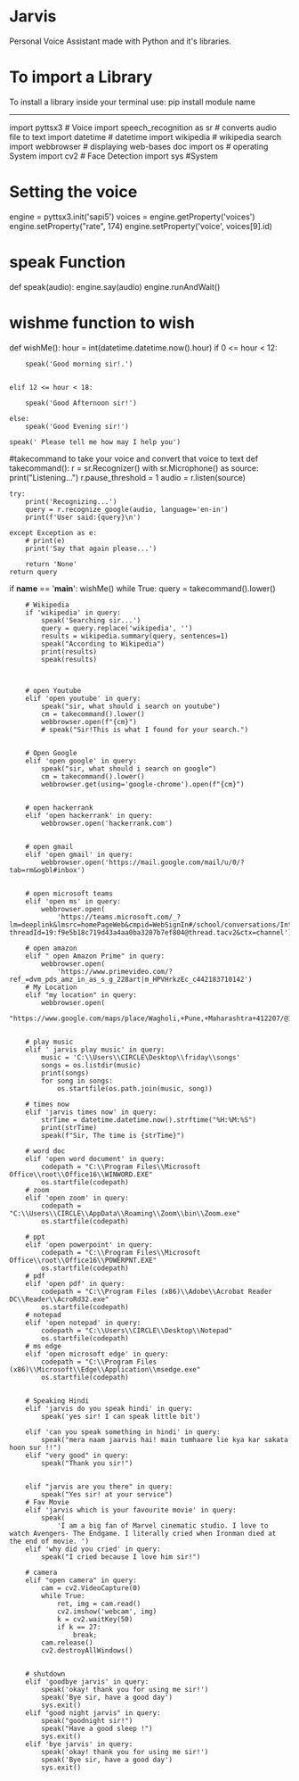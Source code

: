 # Jarvis
Personal Voice Assistant made with Python and it's libraries.
# To import a Library
  To install a library inside your terminal use:
  pip install module name

--------------------------------------------------------------------------------------------------------------------------------------

import pyttsx3  # Voice
import speech_recognition as sr  # converts audio file to text
import datetime  # datetime
import wikipedia  # wikipedia search
import webbrowser  # displaying web-bases doc
import os  # operating System
import cv2  # Face Detection
import sys #System

# Setting the voice
engine = pyttsx3.init('sapi5')
voices = engine.getProperty('voices')
engine.setProperty("rate", 174)
engine.setProperty('voice', voices[9].id)

# speak Function
def speak(audio):
    engine.say(audio)
    engine.runAndWait()

# wishme function to wish 
def wishMe():
    hour = int(datetime.datetime.now().hour)
    if 0 <= hour < 12:

        speak('Good morning sir!.')


    elif 12 <= hour < 18:

        speak('Good Afternoon sir!')

    else:
        speak('Good Evening sir!')

    speak(' Please tell me how may I help you')

#takecommand to take your voice and convert that voice to text
def takecommand():
    r = sr.Recognizer()
    with sr.Microphone() as source:
        print("Listening...")
        r.pause_threshold = 1
        audio = r.listen(source)

    try:
        print('Recognizing...')
        query = r.recognize_google(audio, language='en-in')
        print(f'User said:{query}\n')

    except Exception as e:
        # print(e)
        print('Say that again please...')

        return 'None'
    return query


if __name__ == '__main__':
    wishMe()
    while True:
        query = takecommand().lower()

        # Wikipedia
        if 'wikipedia' in query:
            speak('Searching sir...')
            query = query.replace('wikipedia', '')
            results = wikipedia.summary(query, sentences=1)
            speak("According to Wikipedia")
            print(results)
            speak(results)



        # open Youtube
        elif 'open youtube' in query:
            speak("sir, what should i search on youtube")
            cm = takecommand().lower()
            webbrowser.open(f"{cm}")
            # speak("Sir!This is what I found for your search.")


        # Open Google
        elif 'open google' in query:
            speak("sir, what should i search on google")
            cm = takecommand().lower()
            webbrowser.get(using='google-chrome').open(f"{cm}")


        # open hackerrank
        elif 'open hackerrank' in query:
            webbrowser.open('hackerrank.com')


        # open gmail
        elif 'open gmail' in query:
            webbrowser.open('https://mail.google.com/mail/u/0/?tab=rm&ogbl#inbox')


        # open microsoft teams
        elif 'open ms' in query:
            webbrowser.open(
                'https://teams.microsoft.com/_?lm=deeplink&lmsrc=homePageWeb&cmpid=WebSignIn#/school/conversations/Introduction%20to%20C%20Prgramming%20%20%20%20CSC113%20%20%20%20Chander?threadId=19:f9e5b18c719d43a4aa0ba3207b7ef804@thread.tacv2&ctx=channel')

        # open amazon
        elif " open Amazon Prime" in query:
            webbrowser.open(
                'https://www.primevideo.com/?ref_=dvm_pds_amz_in_as_s_g_228art|m_HPVHrkzEc_c442183710142')
        # My Location
        elif "my location" in query:
            webbrowser.open(
                "https://www.google.com/maps/place/Wagholi,+Pune,+Maharashtra+412207/@18.5739755,73.9618582,14z/data=!3m1!4b1!4m5!3m4!1s0x3bc2c3819fdef877:0xd4193e985f354be0!8m2!3d18.5807719!4d73.9787063")


        # play music
        elif ' jarvis play music' in query:
            music = 'C:\\Users\\CIRCLE\Desktop\\friday\\songs'
            songs = os.listdir(music)
            print(songs)
            for song in songs:
                os.startfile(os.path.join(music, song))

        # times now
        elif 'jarvis times now' in query:
            strTime = datetime.datetime.now().strftime("%H:%M:%S")
            print(strTime)
            speak(f"Sir, The time is {strTime}")

        # word doc
        elif 'open word document' in query:
            codepath = "C:\\Program Files\\Microsoft Office\\root\\Office16\\WINWORD.EXE"
            os.startfile(codepath)
        # zoom
        elif 'open zoom' in query:
            codepath = "C:\\Users\\CIRCLE\\AppData\\Roaming\\Zoom\\bin\\Zoom.exe"
            os.startfile(codepath)

        # ppt
        elif 'open powerpoint' in query:
            codepath = "C:\\Program Files\\Microsoft Office\\root\\Office16\\POWERPNT.EXE"
            os.startfile(codepath)
        # pdf
        elif 'open pdf' in query:
            codepath = "C:\\Program Files (x86)\\Adobe\\Acrobat Reader DC\\Reader\\AcroRd32.exe"
            os.startfile(codepath)
        # notepad
        elif 'open notepad' in query:
            codepath = "C:\\Users\\CIRCLE\\Desktop\\Notepad"
            os.startfile(codepath)
        # ms edge
        elif 'open microsoft edge' in query:
            codepath = "C:\\Program Files (x86)\\Microsoft\\Edge\\Application\\msedge.exe"
            os.startfile(codepath)


        # Speaking Hindi
        elif 'jarvis do you speak hindi' in query:
            speak('yes sir! I can speak little bit')

        elif 'can you speak something in hindi' in query:
            speak("mera naam jaarvis hai! main tumhaare lie kya kar sakata hoon sur !!")
        elif "very good" in query:
            speak("Thank you sir!")


        elif "jarvis are you there" in query:
            speak("Yes sir! at your service")
        # Fav Movie
        elif 'jarvis which is your favourite movie' in query:
            speak(
                'I am a big fan of Marvel cinematic studio. I love to watch Avengers- The Endgame. I literally cried when Ironman died at the end of movie. ')
        elif 'why did you cried' in query:
            speak("I cried because I love him sir!")

        # camera
        elif "open camera" in query:
            cam = cv2.VideoCapture(0)
            while True:
                ret, img = cam.read()
                cv2.imshow('webcam', img)
                k = cv2.waitKey(50)
                if k == 27:
                    break;
            cam.release()
            cv2.destroyAllWindows()


        # shutdown
        elif 'goodbye jarvis' in query:
            speak('okay! thank you for using me sir!')
            speak('Bye sir, have a good day')
            sys.exit()
        elif "good night jarvis" in query:
            speak("goodnight sir!")
            speak("Have a good sleep !")
            sys.exit()
        elif 'bye jarvis' in query:
            speak('okay! thank you for using me sir!')
            speak('Bye sir, have a good day')
            sys.exit()

